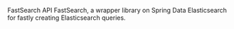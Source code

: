 FastSearch API
FastSearch, a wrapper library on Spring Data Elasticsearch for fastly creating Elasticsearch queries.
